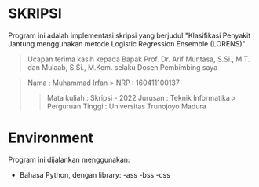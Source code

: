 # SKRIPSI 

Program ini adalah implementasi skripsi yang berjudul "Klasifikasi Penyakit Jantung menggunakan metode Logistic Regression Ensemble (LORENS)"

> Ucapan terima kasih kepada Bapak Prof. Dr. Arif Muntasa, S.Si., M.T. dan Mulaab, S.Si., M.Kom. selaku Dosen Pembimbing saya

> Nama : Muhammad Irfan > NRP : 160411100137 
> > Mata kuliah : Skripsi - 2022 
> > Jurusan : Teknik Informatika > Perguruan Tinggi : Universitas Trunojoyo Madura

# Environment

Program ini dijalankan menggunakan:

- Bahasa Python, dengan library: -ass -bss -css
